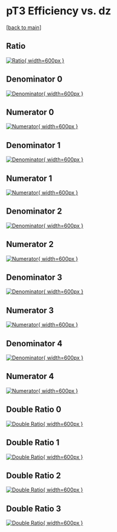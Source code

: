 # pT3 Efficiency vs. dz

[[back to main](./)]



## Ratio

[![Ratio](../mtv/var/pT3_loweta_13_-1_eff_dz.png){ width=600px }](../mtv/var/pT3_loweta_13_-1_eff_dz.pdf)

## Denominator 0

[![Denominator](../mtv/den/pT3_loweta_13_-1_eff_dz_den0.png){ width=600px }](../mtv/den/pT3_loweta_13_-1_eff_dz_den0.pdf)

## Numerator 0

[![Numerator](../mtv/num/pT3_loweta_13_-1_eff_dz_num0.png){ width=600px }](../mtv/num/pT3_loweta_13_-1_eff_dz_num0.pdf)

## Denominator 1

[![Denominator](../mtv/den/pT3_loweta_13_-1_eff_dz_den1.png){ width=600px }](../mtv/den/pT3_loweta_13_-1_eff_dz_den1.pdf)

## Numerator 1

[![Numerator](../mtv/num/pT3_loweta_13_-1_eff_dz_num1.png){ width=600px }](../mtv/num/pT3_loweta_13_-1_eff_dz_num1.pdf)

## Denominator 2

[![Denominator](../mtv/den/pT3_loweta_13_-1_eff_dz_den2.png){ width=600px }](../mtv/den/pT3_loweta_13_-1_eff_dz_den2.pdf)

## Numerator 2

[![Numerator](../mtv/num/pT3_loweta_13_-1_eff_dz_num2.png){ width=600px }](../mtv/num/pT3_loweta_13_-1_eff_dz_num2.pdf)

## Denominator 3

[![Denominator](../mtv/den/pT3_loweta_13_-1_eff_dz_den3.png){ width=600px }](../mtv/den/pT3_loweta_13_-1_eff_dz_den3.pdf)

## Numerator 3

[![Numerator](../mtv/num/pT3_loweta_13_-1_eff_dz_num3.png){ width=600px }](../mtv/num/pT3_loweta_13_-1_eff_dz_num3.pdf)

## Denominator 4

[![Denominator](../mtv/den/pT3_loweta_13_-1_eff_dz_den4.png){ width=600px }](../mtv/den/pT3_loweta_13_-1_eff_dz_den4.pdf)

## Numerator 4

[![Numerator](../mtv/num/pT3_loweta_13_-1_eff_dz_num4.png){ width=600px }](../mtv/num/pT3_loweta_13_-1_eff_dz_num4.pdf)

## Double Ratio 0

[![Double Ratio](../mtv/ratio/pT3_loweta_13_-1_eff_dz_ratio0.png){ width=600px }](../mtv/ratio/pT3_loweta_13_-1_eff_dz_ratio0.pdf)

## Double Ratio 1

[![Double Ratio](../mtv/ratio/pT3_loweta_13_-1_eff_dz_ratio1.png){ width=600px }](../mtv/ratio/pT3_loweta_13_-1_eff_dz_ratio1.pdf)

## Double Ratio 2

[![Double Ratio](../mtv/ratio/pT3_loweta_13_-1_eff_dz_ratio2.png){ width=600px }](../mtv/ratio/pT3_loweta_13_-1_eff_dz_ratio2.pdf)

## Double Ratio 3

[![Double Ratio](../mtv/ratio/pT3_loweta_13_-1_eff_dz_ratio3.png){ width=600px }](../mtv/ratio/pT3_loweta_13_-1_eff_dz_ratio3.pdf)

